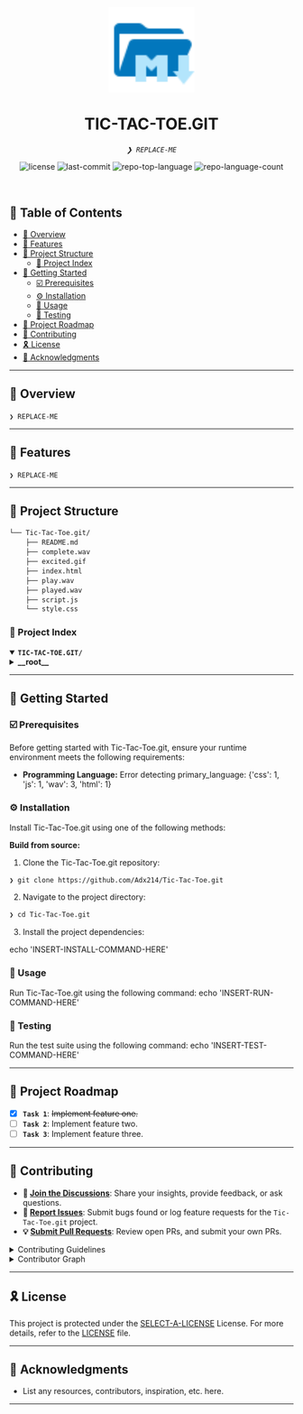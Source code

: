 <p align="center">
    <img src="https://raw.githubusercontent.com/PKief/vscode-material-icon-theme/ec559a9f6bfd399b82bb44393651661b08aaf7ba/icons/folder-markdown-open.svg" align="center" width="30%">
</p>
<p align="center"><h1 align="center">TIC-TAC-TOE.GIT</h1></p>
<p align="center">
	<em><code>❯ REPLACE-ME</code></em>
</p>
<p align="center">
	<img src="https://img.shields.io/github/license/Adx214/Tic-Tac-Toe.git?style=default&logo=opensourceinitiative&logoColor=white&color=0080ff" alt="license">
	<img src="https://img.shields.io/github/last-commit/Adx214/Tic-Tac-Toe.git?style=default&logo=git&logoColor=white&color=0080ff" alt="last-commit">
	<img src="https://img.shields.io/github/languages/top/Adx214/Tic-Tac-Toe.git?style=default&color=0080ff" alt="repo-top-language">
	<img src="https://img.shields.io/github/languages/count/Adx214/Tic-Tac-Toe.git?style=default&color=0080ff" alt="repo-language-count">
</p>
<p align="center"><!-- default option, no dependency badges. -->
</p>
<p align="center">
	<!-- default option, no dependency badges. -->
</p>
<br>

## 🔗 Table of Contents

- [📍 Overview](#-overview)
- [👾 Features](#-features)
- [📁 Project Structure](#-project-structure)
  - [📂 Project Index](#-project-index)
- [🚀 Getting Started](#-getting-started)
  - [☑️ Prerequisites](#-prerequisites)
  - [⚙️ Installation](#-installation)
  - [🤖 Usage](#🤖-usage)
  - [🧪 Testing](#🧪-testing)
- [📌 Project Roadmap](#-project-roadmap)
- [🔰 Contributing](#-contributing)
- [🎗 License](#-license)
- [🙌 Acknowledgments](#-acknowledgments)

---

## 📍 Overview

<code>❯ REPLACE-ME</code>

---

## 👾 Features

<code>❯ REPLACE-ME</code>

---

## 📁 Project Structure

```sh
└── Tic-Tac-Toe.git/
    ├── README.md
    ├── complete.wav
    ├── excited.gif
    ├── index.html
    ├── play.wav
    ├── played.wav
    ├── script.js
    └── style.css
```


### 📂 Project Index
<details open>
	<summary><b><code>TIC-TAC-TOE.GIT/</code></b></summary>
	<details> <!-- __root__ Submodule -->
		<summary><b>__root__</b></summary>
		<blockquote>
			<table>
			<tr>
				<td><b><a href='https://github.com/Adx214/Tic-Tac-Toe.git/blob/master/style.css'>style.css</a></b></td>
				<td><code>❯ REPLACE-ME</code></td>
			</tr>
			<tr>
				<td><b><a href='https://github.com/Adx214/Tic-Tac-Toe.git/blob/master/script.js'>script.js</a></b></td>
				<td><code>❯ REPLACE-ME</code></td>
			</tr>
			<tr>
				<td><b><a href='https://github.com/Adx214/Tic-Tac-Toe.git/blob/master/complete.wav'>complete.wav</a></b></td>
				<td><code>❯ REPLACE-ME</code></td>
			</tr>
			<tr>
				<td><b><a href='https://github.com/Adx214/Tic-Tac-Toe.git/blob/master/played.wav'>played.wav</a></b></td>
				<td><code>❯ REPLACE-ME</code></td>
			</tr>
			<tr>
				<td><b><a href='https://github.com/Adx214/Tic-Tac-Toe.git/blob/master/index.html'>index.html</a></b></td>
				<td><code>❯ REPLACE-ME</code></td>
			</tr>
			<tr>
				<td><b><a href='https://github.com/Adx214/Tic-Tac-Toe.git/blob/master/play.wav'>play.wav</a></b></td>
				<td><code>❯ REPLACE-ME</code></td>
			</tr>
			</table>
		</blockquote>
	</details>
</details>

---
## 🚀 Getting Started

### ☑️ Prerequisites

Before getting started with Tic-Tac-Toe.git, ensure your runtime environment meets the following requirements:

- **Programming Language:** Error detecting primary_language: {'css': 1, 'js': 1, 'wav': 3, 'html': 1}


### ⚙️ Installation

Install Tic-Tac-Toe.git using one of the following methods:

**Build from source:**

1. Clone the Tic-Tac-Toe.git repository:
```sh
❯ git clone https://github.com/Adx214/Tic-Tac-Toe.git
```

2. Navigate to the project directory:
```sh
❯ cd Tic-Tac-Toe.git
```

3. Install the project dependencies:

echo 'INSERT-INSTALL-COMMAND-HERE'



### 🤖 Usage
Run Tic-Tac-Toe.git using the following command:
echo 'INSERT-RUN-COMMAND-HERE'

### 🧪 Testing
Run the test suite using the following command:
echo 'INSERT-TEST-COMMAND-HERE'

---
## 📌 Project Roadmap

- [X] **`Task 1`**: <strike>Implement feature one.</strike>
- [ ] **`Task 2`**: Implement feature two.
- [ ] **`Task 3`**: Implement feature three.

---

## 🔰 Contributing

- **💬 [Join the Discussions](https://github.com/Adx214/Tic-Tac-Toe.git/discussions)**: Share your insights, provide feedback, or ask questions.
- **🐛 [Report Issues](https://github.com/Adx214/Tic-Tac-Toe.git/issues)**: Submit bugs found or log feature requests for the `Tic-Tac-Toe.git` project.
- **💡 [Submit Pull Requests](https://github.com/Adx214/Tic-Tac-Toe.git/blob/main/CONTRIBUTING.md)**: Review open PRs, and submit your own PRs.

<details closed>
<summary>Contributing Guidelines</summary>

1. **Fork the Repository**: Start by forking the project repository to your github account.
2. **Clone Locally**: Clone the forked repository to your local machine using a git client.
   ```sh
   git clone https://github.com/Adx214/Tic-Tac-Toe.git
   ```
3. **Create a New Branch**: Always work on a new branch, giving it a descriptive name.
   ```sh
   git checkout -b new-feature-x
   ```
4. **Make Your Changes**: Develop and test your changes locally.
5. **Commit Your Changes**: Commit with a clear message describing your updates.
   ```sh
   git commit -m 'Implemented new feature x.'
   ```
6. **Push to github**: Push the changes to your forked repository.
   ```sh
   git push origin new-feature-x
   ```
7. **Submit a Pull Request**: Create a PR against the original project repository. Clearly describe the changes and their motivations.
8. **Review**: Once your PR is reviewed and approved, it will be merged into the main branch. Congratulations on your contribution!
</details>

<details closed>
<summary>Contributor Graph</summary>
<br>
<p align="left">
   <a href="https://github.com{/Adx214/Tic-Tac-Toe.git/}graphs/contributors">
      <img src="https://contrib.rocks/image?repo=Adx214/Tic-Tac-Toe.git">
   </a>
</p>
</details>

---

## 🎗 License

This project is protected under the [SELECT-A-LICENSE](https://choosealicense.com/licenses) License. For more details, refer to the [LICENSE](https://choosealicense.com/licenses/) file.

---

## 🙌 Acknowledgments

- List any resources, contributors, inspiration, etc. here.

---
